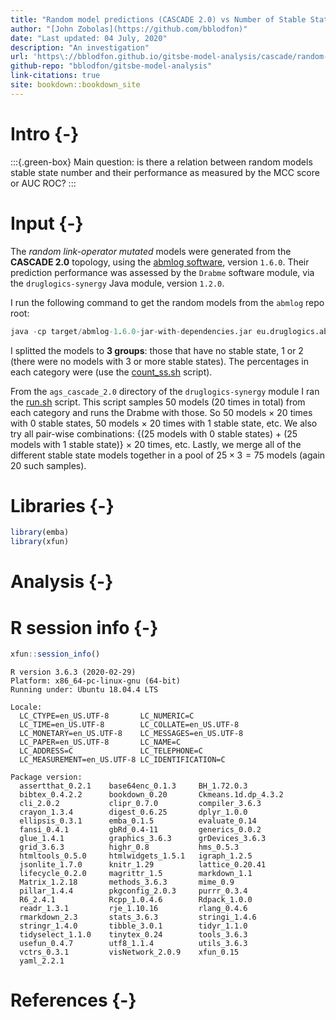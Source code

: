 ```yaml
---
title: "Random model predictions (CASCADE 2.0) vs Number of Stable States"
author: "[John Zobolas](https://github.com/bblodfon)"
date: "Last updated: 04 July, 2020"
description: "An investigation"
url: 'https\://bblodfon.github.io/gitsbe-model-analysis/cascade/random-model-ss/index.html'
github-repo: "bblodfon/gitsbe-model-analysis"
link-citations: true
site: bookdown::bookdown_site
---
```


# Intro {-}

:::{.green-box}
Main question: is there a relation between random models stable state number and their performance as measured by the MCC score or AUC ROC?
:::

# Input {-}

The *random link-operator mutated* models were generated from the **CASCADE 2.0** topology, using the [abmlog software](https://github.com/druglogics/abmlog), version `1.6.0`.
Their prediction performance was assessed by the `Drabme` software module, via the `druglogics-synergy` Java module, version `1.2.0`.

I run the following command to get the random models from the `abmlog` repo root:

```r
java -cp target/abmlog-1.6.0-jar-with-dependencies.jar eu.druglogics.abmlog.RandomBooleanModelGenerator --file=test/cascade_2_0.sif --num=50000
```

I splitted the models to **3 groups**: those that have no stable state, 1 or 2 (there were no models with 3 or more stable states).
The percentages in each category were (use the [count_ss.sh](https://raw.githubusercontent.com/bblodfon/gitsbe-model-analysis/master/cascade/random-model-ss/data/count_ss.sh) script).

From the `ags_cascade_2.0` directory of the `druglogics-synergy` module I ran the [run.sh](https://raw.githubusercontent.com/bblodfon/gitsbe-model-analysis/master/cascade/random-model-ss/data/run.sh) script.
This script samples $50$ models ($20$ times in total) from each category and runs the Drabme with those.
So $50$ models $\times \text{ }20$ times with 0 stable states, $50$ models $\times \text{ }20$ times with 1 stable state, etc.
We also try all pair-wise combinations: {($25$ models with 0 stable states) + ($25$ models with 1 stable state)} $\times\text{ }20$ times, etc.
Lastly, we merge all of the different stable state models together in a pool of $25\times3=75$ models (again $20$ such samples).

# Libraries {-}


```r
library(emba)
library(xfun)
```

# Analysis {-}




# R session info {-}


```r
xfun::session_info()
```

```
R version 3.6.3 (2020-02-29)
Platform: x86_64-pc-linux-gnu (64-bit)
Running under: Ubuntu 18.04.4 LTS

Locale:
  LC_CTYPE=en_US.UTF-8       LC_NUMERIC=C              
  LC_TIME=en_US.UTF-8        LC_COLLATE=en_US.UTF-8    
  LC_MONETARY=en_US.UTF-8    LC_MESSAGES=en_US.UTF-8   
  LC_PAPER=en_US.UTF-8       LC_NAME=C                 
  LC_ADDRESS=C               LC_TELEPHONE=C            
  LC_MEASUREMENT=en_US.UTF-8 LC_IDENTIFICATION=C       

Package version:
  assertthat_0.2.1    base64enc_0.1.3     BH_1.72.0.3        
  bibtex_0.4.2.2      bookdown_0.20       Ckmeans.1d.dp_4.3.2
  cli_2.0.2           clipr_0.7.0         compiler_3.6.3     
  crayon_1.3.4        digest_0.6.25       dplyr_1.0.0        
  ellipsis_0.3.1      emba_0.1.5          evaluate_0.14      
  fansi_0.4.1         gbRd_0.4-11         generics_0.0.2     
  glue_1.4.1          graphics_3.6.3      grDevices_3.6.3    
  grid_3.6.3          highr_0.8           hms_0.5.3          
  htmltools_0.5.0     htmlwidgets_1.5.1   igraph_1.2.5       
  jsonlite_1.7.0      knitr_1.29          lattice_0.20.41    
  lifecycle_0.2.0     magrittr_1.5        markdown_1.1       
  Matrix_1.2.18       methods_3.6.3       mime_0.9           
  pillar_1.4.4        pkgconfig_2.0.3     purrr_0.3.4        
  R6_2.4.1            Rcpp_1.0.4.6        Rdpack_1.0.0       
  readr_1.3.1         rje_1.10.16         rlang_0.4.6        
  rmarkdown_2.3       stats_3.6.3         stringi_1.4.6      
  stringr_1.4.0       tibble_3.0.1        tidyr_1.1.0        
  tidyselect_1.1.0    tinytex_0.24        tools_3.6.3        
  usefun_0.4.7        utf8_1.1.4          utils_3.6.3        
  vctrs_0.3.1         visNetwork_2.0.9    xfun_0.15          
  yaml_2.2.1         
```

# References {-}
